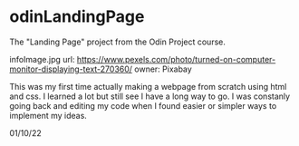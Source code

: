 # odinLandingPage
The "Landing Page" project from the Odin Project course. 

infoImage.jpg 
url: https://www.pexels.com/photo/turned-on-computer-monitor-displaying-text-270360/
	owner: Pixabay

This was my first time actually making a webpage from scratch using html and css. I learned a lot but still see I have a long way to go. I was constanly going back and editing my code when I found easier or simpler ways to implement my ideas. 

01/10/22